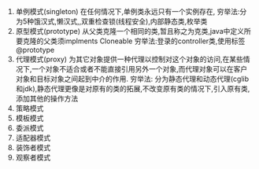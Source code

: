 1. 单例模式(singleton)
在任何情况下,单例类永远只有一个实例存在,
穷举法:分为5种饿汉式,懒汉式,,双重检查锁(线程安全),内部静态类,枚举类
2. 原型模式(prototype)
从父类克隆一个相同的类,暂且称之为克类,java中定义所要克隆的父类须implments Cloneable
穷举法:登录的controller类,使用标签@prototype
3. 代理模式(proxy)
为其它对象提供一种代理以控制对这个对象的访问,在某些情况下,一个对象不适合或者不能直接引用另外一个对象,而代理对象可以在客户对象和目标对象之间起到中介的作用.
穷举法:
分为静态代理和动态代理(cglib和jdk),静态代理更像是对原有的类的拓展,不改变原有类的情况下,引入原有类,添加其他的操作方法
4. 策略模式
5. 模板模式
6. 委派模式
7. 适配器模式
8. 装饰者模式
9. 观察者模式